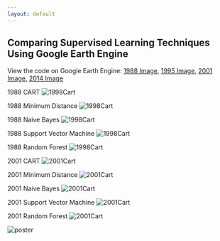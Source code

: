 ```yaml
---
layout: default
---
```


## Comparing Supervised Learning Techniques Using Google Earth Engine

View the code on Google Earth Engine: [1988 Image](https://code.earthengine.google.com/e2912fe36b763203b0d816efc065ff7e), [1995 Image](https://code.earthengine.google.com/72eb20b40a1bce050cb85ec35f3905ad), [2001 Image](https://code.earthengine.google.com/8826d0aa5696d9ce9e4af5f034b8a6db), [2014 Image](https://code.earthengine.google.com/b43e3073a07c2d83c6a78e9f56320c4f)

1988 CART
![1998Cart](images_website/1988cart.jpg)

1988 Minimum Distance
![1998Cart](images_website/1988md.jpg)

1988 Naive Bayes
![1998Cart](images_website/1988nb.jpg)

1988 Support Vector Machine
![1998Cart](images_website/1988svm.jpg)

1988 Random Forest
![1998Cart](images_website/1988rf.jpg)

2001 CART
![2001Cart](images_website/2001cart.jpg)

2001 Minimum Distance
![2001Cart](images_website/2001md.jpg)

2001 Naive Bayes
![2001Cart](images_website/2001nb.jpg)

2001 Support Vector Machine
![2001Cart](images_website/2001svm.jpg)

2001 Random Forest
![2001Cart](images_website/2001rf.jpg)





![poster](mcgraw_poster.jpg)
 
